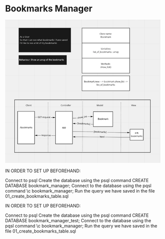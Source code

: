# Bookmarks Manager

<img src='./images/user_story1.png'>


IN ORDER TO SET UP BEFOREHAND:

Connect to psql
Create the database using the psql command CREATE DATABASE bookmark_manager;
Connect to the database using the pqsl command \c bookmark_manager;
Run the query we have saved in the file 01_create_bookmarks_table.sql


IN ORDER TO SET UP BEFOREHAND:

Connect to psql
Create the database using the psql command CREATE DATABASE bookmark_manager_test;
Connect to the database using the pqsl command \c bookmark_manager;
Run the query we have saved in the file 01_create_bookmarks_table.sql